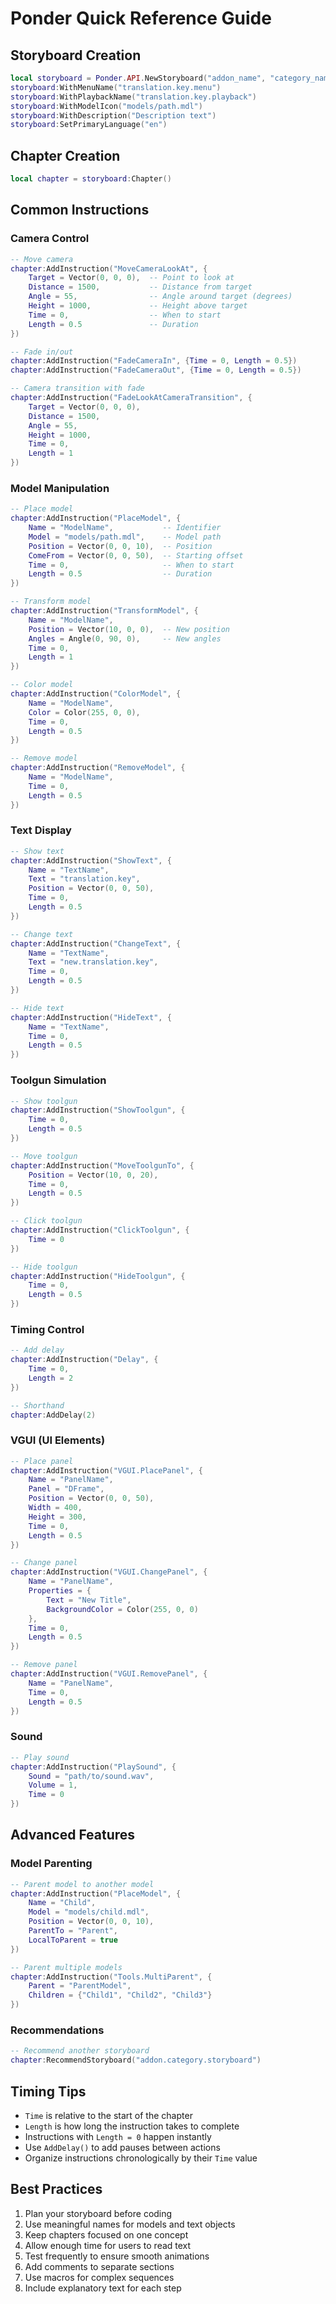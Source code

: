 # Ponder Quick Reference Guide

## Storyboard Creation

```lua
local storyboard = Ponder.API.NewStoryboard("addon_name", "category_name", "storyboard_name")
storyboard:WithMenuName("translation.key.menu")
storyboard:WithPlaybackName("translation.key.playback")
storyboard:WithModelIcon("models/path.mdl")
storyboard:WithDescription("Description text")
storyboard:SetPrimaryLanguage("en")
```

## Chapter Creation

```lua
local chapter = storyboard:Chapter()
```

## Common Instructions

### Camera Control

```lua
-- Move camera
chapter:AddInstruction("MoveCameraLookAt", {
    Target = Vector(0, 0, 0),  -- Point to look at
    Distance = 1500,           -- Distance from target
    Angle = 55,                -- Angle around target (degrees)
    Height = 1000,             -- Height above target
    Time = 0,                  -- When to start
    Length = 0.5               -- Duration
})

-- Fade in/out
chapter:AddInstruction("FadeCameraIn", {Time = 0, Length = 0.5})
chapter:AddInstruction("FadeCameraOut", {Time = 0, Length = 0.5})

-- Camera transition with fade
chapter:AddInstruction("FadeLookAtCameraTransition", {
    Target = Vector(0, 0, 0),
    Distance = 1500,
    Angle = 55,
    Height = 1000,
    Time = 0,
    Length = 1
})
```

### Model Manipulation

```lua
-- Place model
chapter:AddInstruction("PlaceModel", {
    Name = "ModelName",           -- Identifier
    Model = "models/path.mdl",    -- Model path
    Position = Vector(0, 0, 10),  -- Position
    ComeFrom = Vector(0, 0, 50),  -- Starting offset
    Time = 0,                     -- When to start
    Length = 0.5                  -- Duration
})

-- Transform model
chapter:AddInstruction("TransformModel", {
    Name = "ModelName",
    Position = Vector(10, 0, 0),  -- New position
    Angles = Angle(0, 90, 0),     -- New angles
    Time = 0,
    Length = 1
})

-- Color model
chapter:AddInstruction("ColorModel", {
    Name = "ModelName",
    Color = Color(255, 0, 0),
    Time = 0,
    Length = 0.5
})

-- Remove model
chapter:AddInstruction("RemoveModel", {
    Name = "ModelName",
    Time = 0,
    Length = 0.5
})
```

### Text Display

```lua
-- Show text
chapter:AddInstruction("ShowText", {
    Name = "TextName",
    Text = "translation.key",
    Position = Vector(0, 0, 50),
    Time = 0,
    Length = 0.5
})

-- Change text
chapter:AddInstruction("ChangeText", {
    Name = "TextName",
    Text = "new.translation.key",
    Time = 0,
    Length = 0.5
})

-- Hide text
chapter:AddInstruction("HideText", {
    Name = "TextName",
    Time = 0,
    Length = 0.5
})
```

### Toolgun Simulation

```lua
-- Show toolgun
chapter:AddInstruction("ShowToolgun", {
    Time = 0,
    Length = 0.5
})

-- Move toolgun
chapter:AddInstruction("MoveToolgunTo", {
    Position = Vector(10, 0, 20),
    Time = 0,
    Length = 0.5
})

-- Click toolgun
chapter:AddInstruction("ClickToolgun", {
    Time = 0
})

-- Hide toolgun
chapter:AddInstruction("HideToolgun", {
    Time = 0,
    Length = 0.5
})
```

### Timing Control

```lua
-- Add delay
chapter:AddInstruction("Delay", {
    Time = 0,
    Length = 2
})

-- Shorthand
chapter:AddDelay(2)
```

### VGUI (UI Elements)

```lua
-- Place panel
chapter:AddInstruction("VGUI.PlacePanel", {
    Name = "PanelName",
    Panel = "DFrame",
    Position = Vector(0, 0, 50),
    Width = 400,
    Height = 300,
    Time = 0,
    Length = 0.5
})

-- Change panel
chapter:AddInstruction("VGUI.ChangePanel", {
    Name = "PanelName",
    Properties = {
        Text = "New Title",
        BackgroundColor = Color(255, 0, 0)
    },
    Time = 0,
    Length = 0.5
})

-- Remove panel
chapter:AddInstruction("VGUI.RemovePanel", {
    Name = "PanelName",
    Time = 0,
    Length = 0.5
})
```

### Sound

```lua
-- Play sound
chapter:AddInstruction("PlaySound", {
    Sound = "path/to/sound.wav",
    Volume = 1,
    Time = 0
})
```

## Advanced Features

### Model Parenting

```lua
-- Parent model to another model
chapter:AddInstruction("PlaceModel", {
    Name = "Child",
    Model = "models/child.mdl",
    Position = Vector(0, 0, 10),
    ParentTo = "Parent",
    LocalToParent = true
})

-- Parent multiple models
chapter:AddInstruction("Tools.MultiParent", {
    Parent = "ParentModel",
    Children = {"Child1", "Child2", "Child3"}
})
```

### Recommendations

```lua
-- Recommend another storyboard
chapter:RecommendStoryboard("addon.category.storyboard")
```

## Timing Tips

- `Time` is relative to the start of the chapter
- `Length` is how long the instruction takes to complete
- Instructions with `Length = 0` happen instantly
- Use `AddDelay()` to add pauses between actions
- Organize instructions chronologically by their `Time` value

## Best Practices

1. Plan your storyboard before coding
2. Use meaningful names for models and text objects
3. Keep chapters focused on one concept
4. Allow enough time for users to read text
5. Test frequently to ensure smooth animations
6. Add comments to separate sections
7. Use macros for complex sequences
8. Include explanatory text for each step
